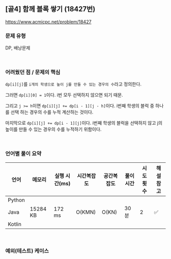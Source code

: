 ## [골4] 함께 블록 쌓기 (18427번)

https://www.acmicpc.net/problem/18427

### 문제 유형

DP, 배낭문제

<br>

### 어려웠던 점 / 문제의 핵심

`dp[i][j]`를 `i개의 학생으로 높이 j를 만들 수 있는 경우의 수`라고 정의한다.

그러면 `dp[i][0] = 1`이다. i번 모두 선택하지 않으면 되기 때문.

그리고 `j >= h`이면 `dp[i][j] += dp[i - 1][j - h]`이다. i번째 학생의 블럭 중 하나를 선택 하는 경우의 수를 누적 계산하는 것이다.

마지막으로 `dp[i][j] += dp[i - 1][j]`이다. i번째 학생의 블럭을 선택하지 않고 j의 높이를 만들 수 있는 경우의 수를 누적하기 위함이다.

<br>

### 언어별 풀이 요약

| 언어   | 메모리   | 실행 시간(ms) | 시간복잡도 | 공간복잡도 | 풀이 시간 | 시도 횟수 | 해설 참고          |
| ------ | -------- | ------------- | ---------- | ---------- | --------- | --------- | ------------------ |
| Python |          |               |            |            |           |           |                    |
| Java   | 15284 KB | 172 ms        | O(KMN)     | O(KN)      | 30분      | 2         | :white_check_mark: |
| Kotlin |          |               |            |            |           |           |                    |

<br>

### 예외(테스트) 케이스

```
```

